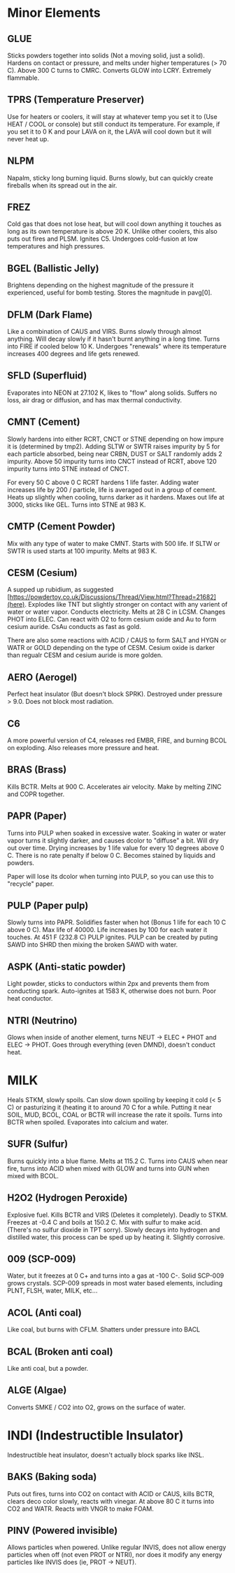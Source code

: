 # Minor Elements

## GLUE
Sticks powders together into solids (Not a moving solid, just a solid). Hardens on contact or pressure, and melts under higher temperatures (> 70 C). Above 300 C turns to CMRC. Converts GLOW into LCRY. Extremely flammable.

## TPRS (Temperature Preserver)
Use for heaters or coolers, it will stay at whatever temp you set it to (Use HEAT / COOL or console) but still conduct its temperature. For example, if you set it to 0 K and pour LAVA on it, the LAVA will cool down but it will never heat up.

## NLPM
Napalm, sticky long burning liquid. Burns slowly, but can quickly create fireballs when its spread out in the air.

## FREZ
Cold gas that does not lose heat, but will cool down anything it touches as long as its own temperature is above 20 K. Unlike other coolers,
this also puts out fires and PLSM. Ignites C5. Undergoes cold-fusion at low temperatures and high pressures.

## BGEL (Ballistic Jelly)
Brightens depending on the highest magnitude of the pressure it experienced, useful for bomb testing. Stores the magnitude in pavg[0].

## DFLM (Dark Flame)
Like a combination of CAUS and VIRS. Burns slowly through almost anything. Will decay slowly if it hasn't burnt anything in a long time. 
Turns into FIRE if cooled below 10 K. Undergoes "renewals" where its temperature increases 
400 degrees and life gets renewed.

## SFLD (Superfluid)
Evaporates into NEON at 27.102 K, likes to "flow" along solids. Suffers no loss, air drag or diffusion, and has max thermal conductivity.

## CMNT (Cement)
Slowly hardens into either RCRT, CNCT or STNE depending on how impure it is (determined by tmp2). Adding SLTW or SWTR raises 
impurity by 5 for each particle absorbed, being near CRBN, DUST or SALT randomly adds 2 impurity. Above 50 impurity turns into CNCT 
instead of RCRT, above 120 impurity turns into STNE instead of CNCT.

For every 50 C above 0 C RCRT hardens 1 life faster. Adding water increases life by 200 / particle, life is averaged out in a group of cement. Heats up slightly when cooling, turns darker as it hardens. Maxes out life at 3000, sticks like GEL. Turns into STNE at 983 K.

## CMTP (Cement Powder)
Mix with any type of water to make CMNT. Starts with 500 life. If SLTW or SWTR is used starts at 100 impurity. Melts at 983 K.

## CESM (Cesium)
A supped up rubidium, as suggested [https://powdertoy.co.uk/Discussions/Thread/View.html?Thread=21682](here). Explodes like TNT but slightly 
stronger on contact with any varient of water or water vapor. Conducts electricity. Melts at 28 C in LCSM. Changes PHOT into ELEC. Can 
react with O2 to form cesium oxide and Au to form cesium auride. CsAu conducts as fast as gold.

There are also some reactions with ACID / CAUS to form SALT and HYGN or WATR or GOLD depending on the type of CESM. Cesium oxide 
is darker than regualr CESM and cesium auride is more golden.

## AERO (Aerogel)
Perfect heat insulator (But doesn't block SPRK). Destroyed under pressure > 9.0. Does not block most radiation.

## C6
A more powerful version of C4, releases red EMBR, FIRE, and burning BCOL on exploding. Also releases more pressure and heat.

## BRAS (Brass)
Kills BCTR. Melts at 900 C. Accelerates air velocity. Make by melting ZINC and COPR together.

## PAPR (Paper)
Turns into PULP when soaked in excessive water. Soaking in water or water vapor turns it slightly darker, and causes 
dcolor to "diffuse" a bit. Will dry out over time. Drying increases by 1 life value for every 10 degrees above 0 C. 
There is no rate penalty if below 0 C. Becomes stained by liquids and powders.

Paper will lose its dcolor when turning into PULP, so you can use this to "recycle" paper.

## PULP (Paper pulp)
Slowly turns into PAPR. Solidifies faster when hot (Bonus 1 life for each 10 C above 0 C). Max life of 40000. Life increases 
by 100 for each water it touches. At 451 F (232.8 C) PULP ignites. PULP can be created by puting SAWD into SHRD then mixing 
the broken SAWD with water.

## ASPK (Anti-static powder)
Light powder, sticks to conductors within 2px and prevents them from conducting spark. Auto-ignites at 1583 K, otherwise does not burn. Poor heat conductor.

## NTRI (Neutrino)
Glows when inside of another element, turns NEUT -> ELEC + PHOT and ELEC -> PHOT. Goes through everything (even DMND), doesn't conduct heat.

# MILK
Heals STKM, slowly spoils. Can slow down spoiling by keeping it cold (< 5 C) or pasturizing it (heating it to around 70 C for a while. Putting it near SOIL, MUD, BCOL, COAL or BCTR will increase the rate it spoils. Turns into BCTR when spoiled. Evaporates into calcium and water.

## SUFR (Sulfur)
Burns quickly into a blue flame. Melts at 115.2 C. Turns into CAUS when near fire, turns into ACID when mixed with GLOW and turns 
into GUN when mixed with BCOL.

## H2O2 (Hydrogen Peroxide)
Explosive fuel. Kills BCTR and VIRS (Deletes it completely). Deadly to STKM. Freezes at -0.4 C and boils at 150.2 C. Mix with 
sulfur to make acid. (There's no sulfur dioxide in TPT sorry). Slowly decays into hydrogen and distilled water, this process 
can be sped up by heating it. Slightly corrosive.

## 009 (SCP-009)
Water, but it freezes at 0 C+ and turns into a gas at -100 C-. Solid SCP-009 grows crystals. SCP-009 spreads in most water 
based elements, including PLNT, FLSH, water, MILK, etc...

## ACOL (Anti coal)
Like coal, but burns with CFLM. Shatters under pressure into BACL

## BCAL (Broken anti coal)
Like anti coal, but a powder.

## ALGE (Algae)
Converts SMKE / CO2 into O2, grows on the surface of water.

# INDI (Indestructible Insulator)
Indestructible heat insulator, doesn't actually block sparks like INSL.

## BAKS (Baking soda)
Puts out fires, turns into CO2 on contact with ACID or CAUS, kills BCTR, clears deco color slowly, reacts with vinegar. At above 80 C 
it turns into CO2 and WATR. Reacts with VNGR to make FOAM.

## PINV (Powered invisible)
Allows particles when powered. Unlike regular INVIS, does not allow energy particles when off (not even PROT or NTRI), nor does it modify any energy particles like INVIS does (ie, PROT -> NEUT).